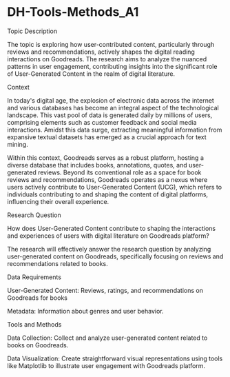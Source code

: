 # DH-Tools-Methods_A1
Topic Description

The topic is exploring how user-contributed content, particularly through reviews and recommendations, actively shapes the digital reading interactions on Goodreads. The research aims to analyze the nuanced patterns in user engagement, contributing insights into the significant role of User-Generated Content in the realm of digital literature.


Context

In today's digital age, the explosion of electronic data across the internet and various databases has become an integral aspect of the technological landscape. This vast pool of data is generated daily by millions of users, comprising elements such as customer feedback and social media interactions. Amidst this data surge, extracting meaningful information from expansive textual datasets has emerged as a crucial approach for text mining.

Within this context, Goodreads serves as a robust platform, hosting a diverse database that includes books, annotations, quotes, and user-generated reviews.  Beyond its conventional role as a space for book reviews and recommendations, Goodreads operates as a nexus where users actively contribute to User-Generated Content (UCG), which refers to individuals contributing to and shaping the content of digital platforms, influencing their overall experience.



Research Question

How does User-Generated Content contribute to shaping the interactions and experiences of users with digital literature on Goodreads platform?

The research will effectively answer the research question by analyzing user-generated content on Goodreads, specifically focusing on reviews and recommendations related to books.




Data Requirements

User-Generated Content: Reviews, ratings, and recommendations on Goodreads for books

Metadata: Information about genres and user behavior.


Tools and Methods

Data Collection: Collect and analyze user-generated content related to books on Goodreads.

Data Visualization: Create straightforward visual representations using tools like Matplotlib to illustrate user engagement with Goodreads platform.
